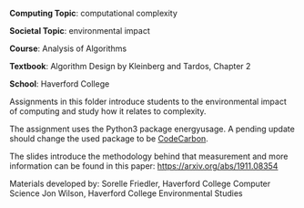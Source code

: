 **Computing Topic**: computational complexity

**Societal Topic**: environmental impact

**Course**: Analysis of Algorithms

**Textbook**: Algorithm Design by Kleinberg and Tardos, Chapter 2

**School**: Haverford College

Assignments in this folder introduce students to the environmental impact of computing and study how it relates to complexity.

The assignment uses the Python3 package energyusage.  A pending update should change the used package to be [CodeCarbon](https://codecarbon.io).

The slides introduce the methodology behind that measurement and more information can be found in this paper: https://arxiv.org/abs/1911.08354

Materials developed by:
Sorelle Friedler, Haverford College Computer Science
Jon Wilson, Haverford College Environmental Studies
